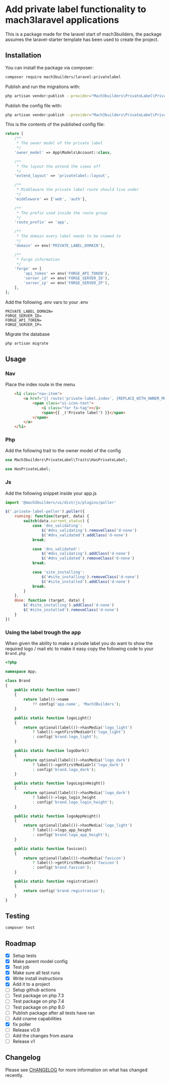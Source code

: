 # Add private label functionality to mach3laravel applications

This is a package made for the laravel start of mach3builders, the package assumes the laravel-starter template has been used to create the project.

## Installation

You can install the package via composer:

```bash
composer require mach3builders/laravel-privatelabel
```

Publish and run the migrations with:

```bash
php artisan vendor:publish --provider="Mach3builders\PrivateLabel\PrivateLabelServiceProvider" --tag="privatelabel-migrations"
```

Publish the config file with:
```bash
php artisan vendor:publish --provider="Mach3builders\PrivateLabel\PrivateLabelServiceProvider" --tag="privatelabel-config"
```

This is the contents of the published config file:

```php
return [
    /**
     * The owner model of the private label
     */
    'owner_model' => App\Models\Account::class,

    /**
     * The layout the extend the views off
     */
    'extend_layout' => 'privatelabel::layout',

    /**
     * Middleware the private label route should live under
     */
    'middleware' => ['web', 'auth'],

    /**
     * The prefix used inside the route group
     */
    'route_prefix' => 'app',

    /**
     * The domain every label needs to be cnamed to
     */
    'domain' => env('PRIVATE_LABEL_DOMAIN'),

    /**
     * Forge information
     */
    'forge' => [
        'api_token' => env('FORGE_API_TOKEN'),
        'server_id' => env('FORGE_SERVER_ID'),
        'server_ip' => env('FORGE_SERVER_IP'),
    ],
];
```

Add the following .env vars to your .env
```env
PRIVATE_LABEL_DOMAIN=
FORGE_SERVER_ID=
FORGE_API_TOKEN=
FORGE_SERVER_IP=
```

Migrate the database

```bash
php artisan migrate
```

## Usage

### Nav 
Place the index route in the menu
```html
    <li class="nav-item">
        <a href="{{ route('private-label.index', {REPLACE_WITH_OWNER_MODEL}) }}" class="nav-link{{ Route::is('private-label.*') ? ' active' : '' }}">
            <span class="ui-icon-text">
                <i class="far fa-tag"></i>
                <span>{{ _('Private label') }}</span>
            </span>
        </a>
    </li>
```

### Php
Add the following trait to the owner model of the config
```php
use Mach3builders\PrivateLabel\Traits\HasPrivateLabel;

use HasPrivateLabel;
```
### Js
Add the following snippet inside your app.js

```js
import '@mach3builders/ui/dist/js/plugins/poller'

$('.private-label-poller').poller({
    running: function(target, data) {
        switch(data.current_status) {
            case 'dns_validating':
                $('#dns_validating').removeClass('d-none')
                $('#dns_validated').addClass('d-none')
            break;

            case 'dns_validated':
                $('#dns_validating').addClass('d-none')
                $('#dns_validated').removeClass('d-none')
            break;

            case 'site_installing':
                $('#site_installing').removeClass('d-none')
                $('#site_installed').addClass('d-none')
            break;
        }
    },
    done: function (target, data) {
        $('#site_installing').addClass('d-none')
        $('#site_installed').removeClass('d-none')
    }
})
```

### Using the label trough the app
When given the ability to make a private label you do want to show the required logo / mail etc
to make it easy copy the following code to your `Brand.php`

```php
<?php

namespace App;

class Brand
{
    public static function name()
    {
        return label()->name
            ?? config('app.name', 'Mach3Builders');
    }

    public static function logoLight()
    {
        return optional(label())->hasMedia('logo_light')
            ? label()->getFirstMediaUrl('logo_light')
            : config('brand.logo_light');
    }

    public static function logoDark()
    {
        return optional(label())->hasMedia('logo_dark')
            ? label()->getFirstMediaUrl('logo_dark')
            : config('brand.logo_dark');
    }

    public static function logoLoginHeight()
    {
        return optional(label())->hasMedia('logo_dark')
            ? label()->logo_login_height
            : config('brand.logo_login_height');
    }

    public static function logoAppHeight()
    {
        return optional(label())->hasMedia('logo_light')
            ? label()->logo_app_height
            : config('brand.logo_app_height');
    }

    public static function favicon()
    {
        return optional(label())->hasMedia('favicon')
            ? label()->getFirstMediaUrl('favicon')
            : config('brand.favicon');
    }

    public static function registration()
    {
        return config('brand.registration');
    }
}
```

## Testing

```bash
composer test
```

## Roadmap
- [x] Setup tests
- [x] Make parent model config
- [x] Test job
- [x] Make sure all test runs
- [x] Write install instructions
- [x] Add it to a project
- [ ] Setup github actions
- [ ] Test package on php 7.3
- [ ] Test package on php 7.4
- [ ] Test package on php 8.0
- [ ] Publish package after all tests have ran
- [ ] Add cname capabilities
- [x] fix poller
- [ ] Release v0.9
- [ ] Add the changes from asana
- [ ] Release v1

## Changelog

Please see [CHANGELOG](CHANGELOG.md) for more information on what has changed recently.


